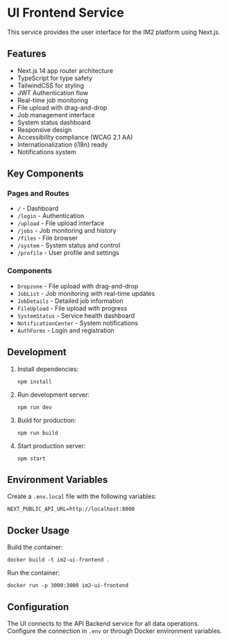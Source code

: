 # UI Frontend Service

This service provides the user interface for the IM2 platform using Next.js.

## Features

- Next.js 14 app router architecture
- TypeScript for type safety
- TailwindCSS for styling
- JWT Authentication flow
- Real-time job monitoring
- File upload with drag-and-drop
- Job management interface
- System status dashboard
- Responsive design
- Accessibility compliance (WCAG 2.1 AA)
- Internationalization (i18n) ready
- Notifications system

## Key Components

### Pages and Routes
- `/` - Dashboard
- `/login` - Authentication
- `/upload` - File upload interface
- `/jobs` - Job monitoring and history
- `/files` - File browser
- `/system` - System status and control
- `/profile` - User profile and settings

### Components
- `Dropzone` - File upload with drag-and-drop
- `JobList` - Job monitoring with real-time updates
- `JobDetails` - Detailed job information
- `FileUpload` - File upload with progress
- `SystemStatus` - Service health dashboard
- `NotificationCenter` - System notifications
- `AuthForms` - Login and registration

## Development

1. Install dependencies:
   ```
   npm install
   ```

2. Run development server:
   ```
   npm run dev
   ```

3. Build for production:
   ```
   npm run build
   ```

4. Start production server:
   ```
   npm start
   ```

## Environment Variables

Create a `.env.local` file with the following variables:

```
NEXT_PUBLIC_API_URL=http://localhost:8000
```

## Docker Usage

Build the container:
```
docker build -t im2-ui-frontend .
```

Run the container:
```
docker run -p 3000:3000 im2-ui-frontend
```

## Configuration

The UI connects to the API Backend service for all data operations. Configure the connection in `.env` or through Docker environment variables.
